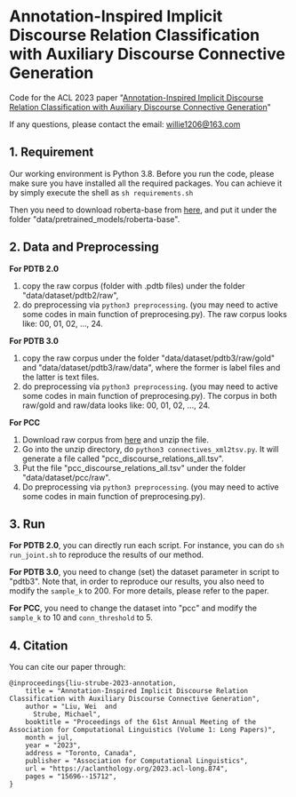 # Annotation-Inspired Implicit Discourse Relation Classification with Auxiliary Discourse Connective Generation
Code for the ACL 2023 paper "[Annotation-Inspired Implicit Discourse Relation Classification with Auxiliary Discourse Connective Generation](https://aclanthology.org/2023.acl-long.874.pdf)"

If any questions, please contact the email: willie1206@163.com

## 1. Requirement
Our working environment is Python 3.8. Before you run the code, please make sure you have installed all the required packages. You can achieve it by simply execute the shell as `sh requirements.sh`

Then you need to download roberta-base from [here](https://huggingface.co/roberta-base/tree/main), and put it under the folder "data/pretrained_models/roberta-base".

## 2. Data and Preprocessing
**For PDTB 2.0**
1. copy the raw corpus (folder with .pdtb files) under the folder "data/dataset/pdtb2/raw", 
2. do preprocessing via `python3 preprocessing`. (you may need to active some codes in main function of preprocesing.py). The raw corpus looks like: 00, 01, 02, ..., 24.

**For PDTB 3.0**
1. copy the raw corpus under the folder "data/dataset/pdtb3/raw/gold" and "data/dataset/pdtb3/raw/data", where the former is label files and the latter is text files. 
2. do preprocessing via `python3 preprocessing`. (you may need to active some codes in main function of preprocesing.py). The corpus in both raw/gold and raw/data looks like: 00, 01, 02, ..., 24.

**For PCC**
1. Download raw corpus from [here](http://angcl.ling.uni-potsdam.de/resources/pcc2.2.zip) and unzip the file. 
2. Go into the unzip directory, do `python3 connectives_xml2tsv.py`. It will generate a file called "pcc_discourse_relations_all.tsv". 
3. Put the file "pcc_discourse_relations_all.tsv" under the folder "data/dataset/pcc/raw".
4. Do preprocessing via `python3 preprocessing`. (you may need to active some codes in main function of preprocesing.py).

## 3. Run
**For PDTB 2.0**, you can directly run each script. For instance, you can do `sh run_joint.sh` to reproduce the results of our method.

**For PDTB 3.0**, you need to change (set) the dataset parameter in script to "pdtb3". Note that, in order to reproduce our results, you also need to modify the `sample_k` to 200. For more details, please refer to the paper.

**For PCC**, you need to change the dataset into "pcc" and modify the `sample_k` to 10 and `conn_threshold` to 5.

## 4. Citation
You can cite our paper through:
```
@inproceedings{liu-strube-2023-annotation,
    title = "Annotation-Inspired Implicit Discourse Relation Classification with Auxiliary Discourse Connective Generation",
    author = "Liu, Wei  and
      Strube, Michael",
    booktitle = "Proceedings of the 61st Annual Meeting of the Association for Computational Linguistics (Volume 1: Long Papers)",
    month = jul,
    year = "2023",
    address = "Toronto, Canada",
    publisher = "Association for Computational Linguistics",
    url = "https://aclanthology.org/2023.acl-long.874",
    pages = "15696--15712",
}
```
